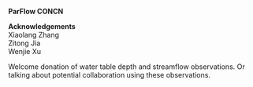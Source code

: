 **ParFlow CONCN**

**Acknowledgements**  
Xiaolang Zhang  
Zitong Jia  
Wenjie Xu  

Welcome donation of water table depth and streamflow observations. Or talking about potential collaboration using these observations.  

